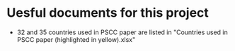 # Uesful documents for this project
* 32 and 35 countries used in PSCC paper are listed in "Countries used in PSCC paper (highlighted in yellow).xlsx"
